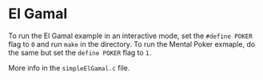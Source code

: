 # El Gamal
To run the El Gamal example in an interactive mode, set the `#define POKER` flag to `0` and run `make` in the directory.
To run the Mental Poker exmaple, do the same but set the `define POKER` flag to `1`.

More info in the `simpleElGamal.c` file.